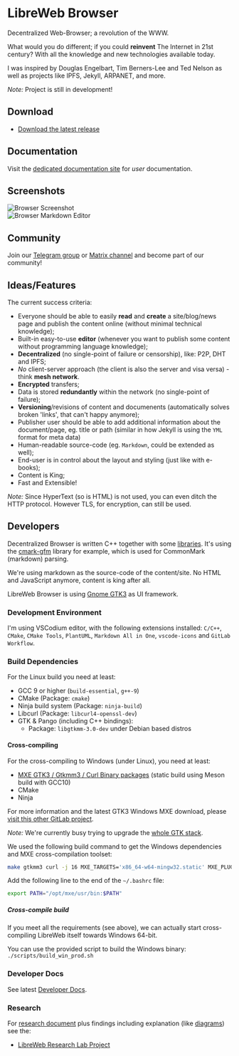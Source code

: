 # LibreWeb Browser

<!-- Add badge: ![Matrix](https://img.shields.io/matrix/libreweb:matrix.melroy.org) -->

Decentralized Web-Browser; a revolution of the WWW.

What would you do different; if you could **reinvent** The Internet in 21st century? With all the knowledge and new technologies available today.

I was inspired by Douglas Engelbart, Tim Berners-Lee and Ted Nelson as well as projects like IPFS, Jekyll, ARPANET, and more.

*Note:* Project is still in development!

## Download

* [Download the latest release](https://gitlab.melroy.org/libreweb/browser/-/releases)

## Documentation

Visit the [dedicated documentation site](https://docs.libreweb.org) for *user* documentation.

## Screenshots

![Browser Screenshot](./misc/browser_screenshot.png)  
![Browser Markdown Editor](./misc/browser_screenshot_2.png)

## Community

Join our [Telegram group](https://t.me/libreweb) or [Matrix channel](https://matrix.to/#/#libreweb:melroy.org?via=melroy.org) and become part of our community!

## Ideas/Features

The current success criteria:

* Everyone should be able to easily **read** and **create** a site/blog/news page and publish the content online (without minimal technical knowledge);
* Built-in easy-to-use **editor** (whenever you want to publish some content without programming language knowledge);
* **Decentralized** (no single-point of failure or censorship), like: P2P, DHT and IPFS;
* *No* client-server approach (the client is also the server and visa versa) - think **mesh network**.
* **Encrypted** transfers;
* Data is stored **redundantly** within the network (no single-point of failure);
* **Versioning**/revisions of content and documenents (automatically solves broken 'links', that can't happy anymore);
* Publisher user should be able to add additional information about the document/page, eg. title or path (similar in how Jekyll is using the `YML` format for meta data)
* Human-readable source-code (eg. `Markdown`, could be extended as well);
* End-user is in control about the layout and styling (just like with e-books);
* Content is King;
* Fast and Extensible!

*Note:* Since HyperText (so is HTML) is not used, you can even ditch the HTTP protocol. However TLS, for encryption, can still be used.

## Developers

Decentralized Browser is written C++ together with some [libraries](/lib). It's using the [cmark-gfm](https://github.com/github/cmark-gfm) library for example, which is used for CommonMark (markdown) parsing.

We're using markdown as the source-code of the content/site. No HTML and JavaScript anymore, content is king after all.

LibreWeb Browser is using [Gnome GTK3](https://developer.gnome.org/gtk3/stable/) as UI framework.

### Development Environment

I'm using VSCodium editor, with the following extensions installed: `C/C++`, `CMake`, `CMake Tools`, `PlantUML`, `Markdown All in One`, `vscode-icons` and `GitLab Workflow`.

### Build Dependencies

For the Linux build you need at least:

* GCC 9 or higher (`build-essential`, `g++-9`)
* CMake (Package: `cmake`)
* Ninja build system (Package: `ninja-build`)
* Libcurl (Package: `libcurl4-openssl-dev`)
* GTK & Pango (including C++ bindings):
  * Package: `libgtkmm-3.0-dev` under Debian based distros

#### Cross-compiling

For the cross-compiling to Windows (under Linux), you need at least:

* [MXE GTK3 / Gtkmm3 / Curl Binary packages](mxe.cc) (static build using Meson build with GCC10)
* CMake
* Ninja

For more information and the latest GTK3 Windows MXE download, please [visit this other GitLab project](https://gitlab.melroy.org/melroy/gtk-3-bundle-for-windows).

*Note:* We're currently busy trying to upgrade the [whole GTK stack](https://github.com/danger89/mxe/tree/update_gtk).

We used the following build command to get the Windows dependencies and MXE cross-compilation toolset:

```sh
make gtkmm3 curl -j 16 MXE_TARGETS='x86_64-w64-mingw32.static' MXE_PLUGIN_DIRS='plugins/gcc10'
```

Add the following line to the end of the `~/.bashrc` file:

```bash
export PATH="/opt/mxe/usr/bin:$PATH"
```

##### Cross-compile build

If you meet all the requirements (see above), we can actually start cross-compiling LibreWeb itself towards Windows 64-bit.

You can use the provided script to build the Windows binary: `./scripts/build_win_prod.sh`

### Developer Docs

See latest [Developer Docs](https://gitlab.melroy.org/libreweb/browser/-/jobs/artifacts/master/file/build/docs/html/index.html?job=doxygen).

### Research

For [research document](https://gitlab.melroy.org/libreweb/research_lab/-/blob/master/research.md) plus findings including explanation (like [diagrams](https://gitlab.melroy.org/libreweb/research_lab/-/blob/master/diagrams.md)) see the:

* [LibreWeb Research Lab Project](https://gitlab.melroy.org/libreweb/research_lab/-/tree/master)
